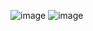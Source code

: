 ![image](https://github.com/Prof-MohamedAtef/BMCurrencyConverter-Android/assets/16711483/b8beb096-8c17-44cb-824e-ad7583daf2a7)
![image](https://github.com/Prof-MohamedAtef/BMCurrencyConverter-Android/assets/16711483/97f7b72c-7a10-401c-9d4b-7de844a80047)

